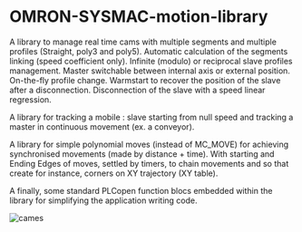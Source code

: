 # OMRON-SYSMAC-motion-library
A library to manage real time cams with multiple segments and multiple profiles (Straight, poly3 and poly5). Automatic calculation of the segments linking (speed coefficient only). Infinite (modulo) or reciprocal slave profiles management. Master switchable between internal axis or external position. On-the-fly profile change. Warmstart to recover the position of the slave after a disconnection. Disconnection of the slave with a speed linear regression.

A library for tracking a mobile : slave starting from null speed and tracking a master in continuous movement (ex. a conveyor).

A library for simple polynomial moves (instead of MC_MOVE) for achieving synchronised movements (made by distance + time). With starting and Ending Edges of moves, settled by timers, to chain movements and so that create for instance, corners on XY trajectory (XY table).

A finally, some standard PLCopen function blocs embedded within the library for simplifying the application writing code.

![cames](https://github.com/user-attachments/assets/b9ffd2e1-940d-4736-a3a2-d0897918b95e)
